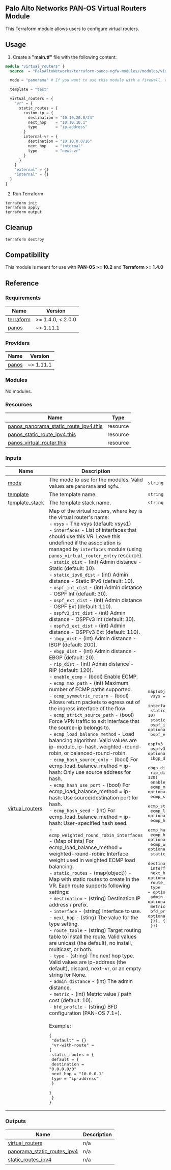 Palo Alto Networks PAN-OS Virtual Routers Module
---
This Terraform module allows users to configure virtual routers.

Usage
---

1. Create a **"main.tf"** file with the following content:

```terraform
module "virtual_routers" {
  source  = "PaloAltoNetworks/terraform-panos-ngfw-modules//modules/virtual_routers"

  mode = "panorama" # If you want to use this module with a firewall, change this to "ngfw"

  template = "test"

  virtual_routers = {
    "vr" = {
      static_routes = {
        custom-ip = {
          destination = "10.10.20.0/24"
          next_hop    = "10.10.10.1"
          type        = "ip-address"
        }
        internal-vr = {
          destination = "10.10.0.0/16"
          next_hop    = "internal"
          type        = "next-vr"
        }
      }
    }
    "external" = {}
    "internal" = {}
  }
}
```

2. Run Terraform

```
terraform init
terraform apply
terraform output
```

Cleanup
---

```
terraform destroy
```

Compatibility
---
This module is meant for use with **PAN-OS >= 10.2** and **Terraform >= 1.4.0**


Reference
---
<!-- BEGINNING OF PRE-COMMIT-TERRAFORM DOCS HOOK -->
### Requirements

| Name | Version |
|------|---------|
| <a name="requirement_terraform"></a> [terraform](#requirement\_terraform) | >= 1.4.0, < 2.0.0 |
| <a name="requirement_panos"></a> [panos](#requirement\_panos) | ~> 1.11.1 |

### Providers

| Name | Version |
|------|---------|
| <a name="provider_panos"></a> [panos](#provider\_panos) | ~> 1.11.1 |

### Modules

No modules.

### Resources

| Name | Type |
|------|------|
| [panos_panorama_static_route_ipv4.this](https://registry.terraform.io/providers/PaloAltoNetworks/panos/latest/docs/resources/panorama_static_route_ipv4) | resource |
| [panos_static_route_ipv4.this](https://registry.terraform.io/providers/PaloAltoNetworks/panos/latest/docs/resources/static_route_ipv4) | resource |
| [panos_virtual_router.this](https://registry.terraform.io/providers/PaloAltoNetworks/panos/latest/docs/resources/virtual_router) | resource |

### Inputs

| Name | Description | Type | Default | Required |
|------|-------------|------|---------|:--------:|
| <a name="input_mode"></a> [mode](#input\_mode) | The mode to use for the modules. Valid values are `panorama` and `ngfw`. | `string` | n/a | yes |
| <a name="input_template"></a> [template](#input\_template) | The template name. | `string` | `"default"` | no |
| <a name="input_template_stack"></a> [template\_stack](#input\_template\_stack) | The template stack name. | `string` | `""` | no |
| <a name="input_virtual_routers"></a> [virtual\_routers](#input\_virtual\_routers) | Map of the virtual routers, where key is the virtual router's name:<br>- `vsys` - The vsys (default: vsys1)<br>- `interfaces` - List of interfaces that should use this VR. Leave this undefined if the association is managed by `interfaces` module (using `panos_virtual_router_entry` resource).<br>- `static_dist` - (int) Admin distance - Static (default: 10).<br>- `static_ipv6_dist` - (int) Admin distance - Static IPv6 (default: 10).<br>- `ospf_int_dist` - (int) Admin distance - OSPF Int (default: 30).<br>- `ospf_ext_dist` - (int) Admin distance - OSPF Ext (default: 110).<br>- `ospfv3_int_dist` - (int) Admin distance - OSPFv3 Int (default: 30).<br>- `ospfv3_ext_dist` - (int) Admin distance - OSPFv3 Ext (default: 110).<br>- `ibgp_dist` - (int) Admin distance - IBGP (default: 200).<br>- `ebgp_dist` - (int) Admin distance - EBGP (default: 20).<br>- `rip_dist` - (int) Admin distance - RIP (default: 120).<br>- `enable_ecmp` - (bool) Enable ECMP.<br>- `ecmp_max_path` - (int) Maximum number of ECMP paths supported.<br>- `ecmp_symmetric_return` - (bool) Allows return packets to egress out of the ingress interface of the flow.<br>- `ecmp_strict_source_path` - (bool) Force VPN traffic to exit interface that the source-ip belongs to.<br>- `ecmp_load_balance_method` - Load balancing algorithm. Valid values are ip-modulo, ip-hash, weighted-round-robin, or balanced-round-robin.<br>- `ecmp_hash_source_only` - (bool) For ecmp\_load\_balance\_method = ip-hash: Only use source address for hash.<br>- `ecmp_hash_use_port` - (bool) For ecmp\_load\_balance\_method = ip-hash: Use source/destination port for hash.<br>- `ecmp_hash_seed` - (int) For ecmp\_load\_balance\_method = ip-hash: User-specified hash seed.<br>- `ecmp_weighted_round_robin_interfaces` - (Map of ints) For ecmp\_load\_balance\_method = weighted-round-robin: Interface weight used in weighted ECMP load balancing.<br>- `static_routes` - (map(object)) - Map with static routes to create in the VR. Each route supports following settings:<br>  - `destination` - (string) Destination IP address / prefix.<br>  - `interface` - (string) Interface to use.<br>  - `next_hop` - (sting) The value for the type setting.<br>  - `route_table` - (string) Target routing table to install the route. Valid values are unicast (the default), no install, multicast, or both.<br>  - `type` - (string) The next hop type. Valid values are ip-address (the default), discard, next-vr, or an empty string for None.<br>  - `admin_distance` - (int) The admin distance.<br>  - `metric` - (int) Metric value / path cost (default: 10).<br>  - `bfd_profile` - (string) BFD configuration (PAN-OS 7.1+).<br><br>Example:<pre>{<br>  "default" = {}<br>  "vr-with-route" = {<br>    static_routes = {<br>      default = {<br>        destination = "0.0.0.0/0"<br>        next_hop    = "10.0.0.1"<br>        type        = "ip-address"<br>      }<br>    }<br>  }<br>}</pre> | <pre>map(object({<br>    vsys                                 = optional(string, "vsys1")<br>    interfaces                           = optional(list(string))<br>    static_dist                          = optional(number, 10)<br>    static_ipv6_dist                     = optional(number, 10)<br>    ospf_int_dist                        = optional(number, 30)<br>    ospf_ext_dist                        = optional(number, 110)<br>    ospfv3_int_dist                      = optional(number, 30)<br>    ospfv3_ext_dist                      = optional(number, 110)<br>    ibgp_dist                            = optional(number, 200)<br>    ebgp_dist                            = optional(number, 20)<br>    rip_dist                             = optional(number, 120)<br>    enable_ecmp                          = optional(bool)<br>    ecmp_max_path                        = optional(number)<br>    ecmp_symmetric_return                = optional(bool)<br>    ecmp_strict_source_path              = optional(bool)<br>    ecmp_load_balance_method             = optional(string)<br>    ecmp_hash_source_only                = optional(bool)<br>    ecmp_hash_use_port                   = optional(bool)<br>    ecmp_hash_seed                       = optional(number)<br>    ecmp_weighted_round_robin_interfaces = optional(map(number))<br>    static_routes = optional(map(object({<br>      destination    = string<br>      interface      = optional(string)<br>      next_hop       = optional(string)<br>      route_table    = optional(string, "unicast")<br>      type           = optional(string, "ip-address")<br>      admin_distance = optional(number)<br>      metric         = optional(number, 10)<br>      bfd_profile    = optional(string)<br>    })), {})<br>  }))</pre> | `{}` | no |

### Outputs

| Name | Description |
|------|-------------|
| <a name="output_virtual_routers"></a> [virtual\_routers](#output\_virtual\_routers) | n/a |
| <a name="output_panorama_static_routes_ipv4"></a> [panorama\_static\_routes\_ipv4](#output\_panorama\_static\_routes\_ipv4) | n/a |
| <a name="output_static_routes_ipv4"></a> [static\_routes\_ipv4](#output\_static\_routes\_ipv4) | n/a |
<!-- END OF PRE-COMMIT-TERRAFORM DOCS HOOK -->
